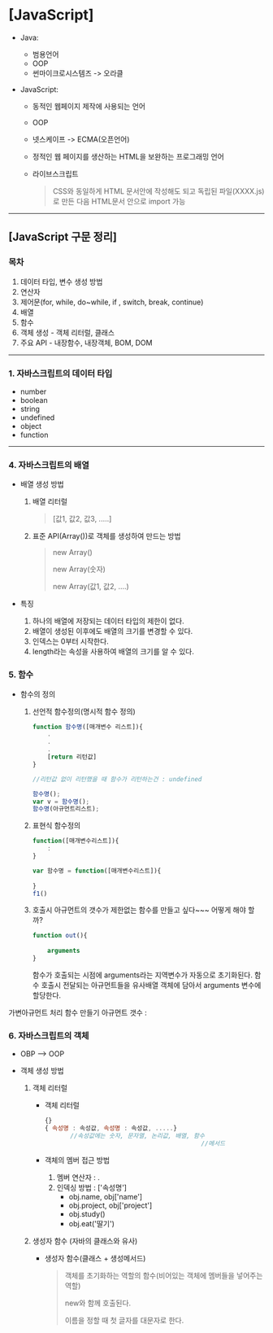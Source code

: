 # [JavaScript]

- Java: 

  - 범용언어
  - OOP
  - 썬마이크로시스템즈 -> 오라클

- JavaScript: 

  - 동적인 웹페이지 제작에 사용되는 언어

  - OOP

  - 넷스케이프 -> ECMA(오픈언어)

  - 정적인 웹 페이지를 생산하는 HTML을 보완하는 프로그래밍 언어

  - 라이브스크립트

    > CSS와 동일하게 HTML 문서안에 작성해도 되고 독립된 파일(XXXX.js)로 만든 다음 HTML문서 안으로 import 가능



--------------------------

## [JavaScript 구문 정리]

### 목차

1. 데이터 타입, 변수 생성 방법
2. 연산자
3. 제어문(for, while, do~while, if , switch, break, continue)
4. 배열
5. 함수
6. 객체 생성 - 객체 리터럴, 클래스
7. 주요 API - 내장함수, 내장객체, BOM, DOM

---------------------------

### 1. 자바스크립트의 데이터 타입

- number
- boolean
- string
- undefined
- object
- function

--------------------------------------



### 4. 자바스크립트의 배열

- 배열 생성 방법

  1. 배열 리터럴

     > [값1, 값2, 값3, .....]

  2. 표준 API(Array())로 객체를 생성하여 만드는 방법

     >new Array()
     >
     >new Array(숫자)
     >
     >new Array(값1, 값2, ....)

- 특징

  1. 하나의 배열에 저장되는 데이터 타입의 제한이 없다.
  2. 배열이 생성된 이후에도 배열의 크기를 변경할 수 있다.
  3. 인덱스는 0부터 시작한다.
  4. length라는 속성을 사용하여 배열의 크기를 알 수 있다.



### 5. 함수

- 함수의 정의

  1. 선언적 함수정의(명시적 함수 정의)

     ``` javascript
     function 함수명([매개변수 리스트]){
         .
         .
         .
         [return 리턴값]
     }
     
     //리턴값 없이 리턴했을 때 함수가 리턴하는건 : undefined
     
     함수명();
     var v = 함수명();
     함수명(아규먼트리스트);
     ```

  2. 표현식 함수정의

     ```javascript
     function([매개변수리스트]){
         :
     }
     
     var 함수명 = function([매개변수리스트]){
         
     }
     f1()
     ```

  3. 호출시 아규먼트의 갯수가 제한없는 함수를 만들고 싶다~~~ 어떻게 해야 할까?

     ```javascript
     function out(){
         
         arguments
     }
     ```

     함수가 호출되는 시점에 arguments라는 지역변수가 자동으로 초기화된다. 함수 호출시 전달되는 아규먼트들을 유사배열 객체에 담아서 arguments 변수에 할당한다.

가변아규먼트 처리 함수 만들기 아규먼트 갯수 : 

###  6. 자바스크립트의 객체

- OBP --> OOP

- 객체 생성 방법

  1. 객체 리터럴

     - 객체 리터럴

       ```javascript
       {}
       { 속성명 : 속성값, 속성명 : 속성값, .....}
       		  //속성값에는 숫자, 문자열, 논리값, 배열, 함수
       											  //메서드
       ```

     - 객체의 멤버 접근 방법

       1. 멤버 연산자 : .
       2. 인덱싱 방법 : ['속성명']
          - obj.name, obj['name']
          - obj.project, obj['project']
          - obj.study()
          - obj.eat('딸기')

  2. 생성자 함수 (자바의 클래스와 유사)

     - 생성자 함수(클래스 + 생성메서드)

       > 객체를 초기화하는 역할의 함수(비어있는 객체에 멤버들을 넣어주는 역할)
       >
       > new와 함께 호출된다.
       >
       > 이름을 정할 때 첫 글자를 대문자로 한다.





































